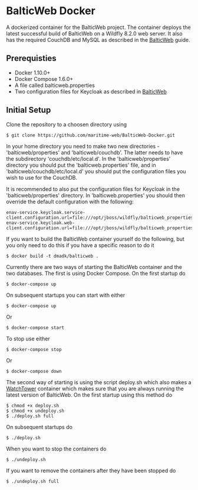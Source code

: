 # BalticWeb Docker
A dockerized container for the BalticWeb project. The container deploys the latest successful build of BalticWeb on a Wildfly 8.2.0 web server. It also has the required CouchDB and MySQL as described in the [BalticWeb](https://github.com/maritime-web/BalticWeb#balticweb) guide. 

## Prerequisties
* Docker 1.10.0+
* Docker Compose 1.6.0+
* A file called balticweb.properties
* Two configuration files for Keycloak as described in [BalticWeb](https://github.com/maritime-web/BalticWeb#configure-keycloak)

## Initial Setup
Clone the repository to a choosen directory using

    $ git clone https://github.com/maritime-web/BalticWeb-Docker.git

In your home directory you need to make two new directories - 'balticweb/properties' and 'balticweb/couchdb'. The latter needs to have the subdirectory 'couchdb/etc/local.d'.
In the 'balticweb/properties' directory you should put the 'balticweb.properties' file, and in 'balticweb/couchdb/etc/local.d' you should put the configuration files you wish to use for the CouchDB.

It is recommended to also put the configuration files for Keycloak in the 'balticweb/properties' directory. In 'balticweb.properties' you should then override the default configuration with the following:

	enav-service.keycloak.service-client.configuration.url=file:///opt/jboss/wildfly/balticweb_properties/<path_to_first_file>/<your_first_file>.json
	enav-service.keycloak.web-client.configuration.url=file:///opt/jboss/wildfly/balticweb_properties/<path_to_second_file>/<your_second_file>.json


If you want to build the BalticWeb container yourself do the following, but you only need to do this if you have a specific reason to do it 

    $ docker build -t dmadk/balticweb .

Currently there are two ways of starting the BalticWeb container and the two databases.
The first is using Docker Compose. On the first startup do
    
    $ docker-compose up

On subsequent startups you can start with either

    $ docker-compose up

Or

    $ docker-compose start

To stop use either

	$ docker-compose stop

Or

	$ docker-compose down

The second way of starting is using the script deploy.sh which also makes a [WatchTower](https://github.com/CenturyLinkLabs/watchtower#watchtower) container which makes sure that you are always running the latest version of BalticWeb.
On the first startup using this method do
	
	$ chmod +x deploy.sh
	$ chmod +x undeploy.sh
	$ ./deploy.sh full

On subsequent startups do

	$ ./deploy.sh

When you want to stop the containers do

	$ ./undeploy.sh

If you want to remove the containers after they have been stopped do

	$ ./undeploy.sh full
